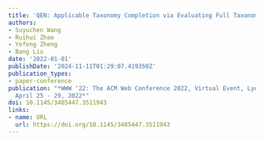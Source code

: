 ```yaml
---
title: 'QEN: Applicable Taxonomy Completion via Evaluating Full Taxonomic Relations'
authors:
- Suyuchen Wang
- Ruihui Zhao
- Yefeng Zheng
- Bang Liu
date: '2022-01-01'
publishDate: '2024-11-11T01:29:07.419350Z'
publication_types:
- paper-conference
publication: "*WWW '22: The ACM Web Conference 2022, Virtual Event, Lyon, France,
  April 25 - 29, 2022*"
doi: 10.1145/3485447.3511943
links:
- name: URL
  url: https://doi.org/10.1145/3485447.3511943
---
```

